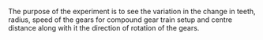 The purpose of the experiment is to see the variation in the change in teeth, radius, speed of the gears for compound gear train setup and centre distance along with it the direction of rotation of the gears.
